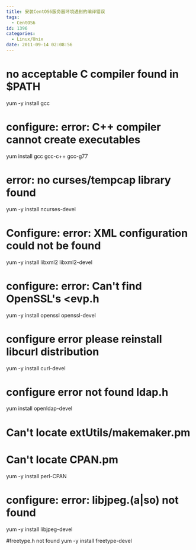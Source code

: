 ```yaml
---
title: 安装CentOS6服务器环境遇到的编译错误
tags:
  - CentOS6
id: 1396
categories:
  - Linux/Unix
date: 2011-09-14 02:08:56
---
```


# no acceptable C compiler found in $PATH

yum -y install gcc

# configure: error: C++ compiler cannot create executables

yum install gcc gcc-c++ gcc-g77

# error: no curses/tempcap library found

yum -y install ncurses-devel

# Configure: error: XML configuration could not be found

yum -y install libxml2 libxml2-devel

# configure: error: Can't find OpenSSL's &lt;evp.h

yum -y install openssl openssl-devel

# configure error please reinstall libcurl distribution

yum -y install curl-devel

# configure error not found ldap.h

yum install openldap-devel

# Can't locate extUtils/makemaker.pm

# Can't locate CPAN.pm

yum -y install perl-CPAN

# configure: error: libjpeg.(a|so) not found‎
yum -y install libjpeg-devel

#freetype.h not found
yum -y install freetype-devel